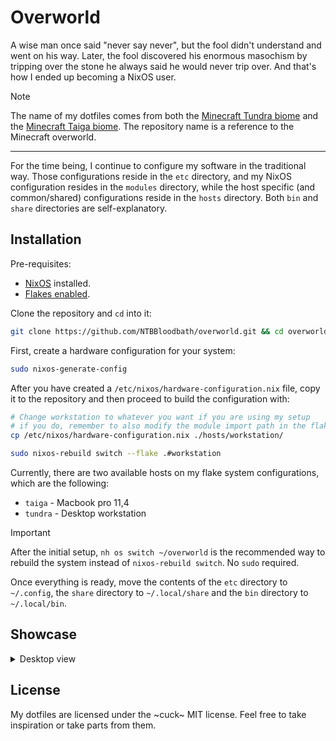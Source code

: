 # Overworld

A wise man once said "never say never", but the fool didn't understand and went on his way.
Later, the fool discovered his enormous masochism by tripping over the stone he always said he would
never trip over. And that's how I ended up becoming a NixOS user.

> [!NOTE]
> The name of my dotfiles comes from both the [Minecraft Tundra biome](https://minecraft.wiki/w/Tundra) and the [Minecraft Taiga biome](https://minecraft.wiki/w/Taiga). The repository name is a reference to the Minecraft overworld.

---

For the time being, I continue to configure my software in the traditional way. Those configurations
reside in the `etc` directory, and my NixOS configuration resides in the `modules` directory, while
the host specific (and common/shared) configurations reside in the `hosts` directory. Both `bin`
and `share` directories are self-explanatory.

## Installation

Pre-requisites:
- [NixOS](https://nixos.org/manual/nixos/stable/index.html#ch-installation) installed.
- [Flakes enabled](https://nixos.wiki/wiki/flakes).

Clone the repository and `cd` into it:
```sh
git clone https://github.com/NTBBloodbath/overworld.git && cd overworld
```

First, create a hardware configuration for your system:
```sh
sudo nixos-generate-config
```

After you have created a `/etc/nixos/hardware-configuration.nix` file, copy it to the repository and
then proceed to build the configuration with:
```sh
# Change workstation to whatever you want if you are using my setup
# if you do, remember to also modify the module import path in the flake.nix
cp /etc/nixos/hardware-configuration.nix ./hosts/workstation/

sudo nixos-rebuild switch --flake .#workstation
```

Currently, there are two available hosts on my flake system configurations, which are the following:
- `taiga` - Macbook pro 11,4
- `tundra` - Desktop workstation

> [!IMPORTANT]
>
> After the initial setup, `nh os switch ~/overworld` is the recommended way to rebuild the system instead of `nixos-rebuild switch`. No `sudo` required.

Once everything is ready, move the contents of the `etc` directory to `~/.config`, the `share`
directory to `~/.local/share` and the `bin` directory to `~/.local/bin`.

## Showcase

<details>
<summary>Desktop view</summary>

  <img width="1920" height="1080" alt="Desktop with fastfetch and cava" src="https://github.com/user-attachments/assets/dad04ea9-4d14-4a0d-aa5a-25bc7a0c1f2d" />

  <img width="1920" height="1080" alt="Overview" src="https://github.com/user-attachments/assets/61fd3c02-3581-4273-a88e-bdd8c66b89ba" />

</details>

## License

My dotfiles are licensed under the ~cuck~ MIT license. Feel free to take inspiration or take parts
from them.
